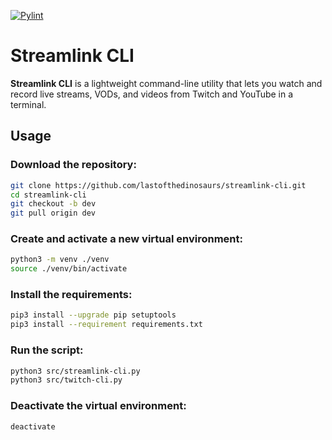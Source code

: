 
[![Pylint](https://github.com/lastofthedinosaurs/Streamlink_CLI/actions/workflows/pylint.yml/badge.svg)](https://github.com/lastofthedinosaurs/Streamlink_CLI/actions/workflows/pylint.yml) 

# Streamlink CLI
**Streamlink CLI** is a lightweight command-line utility that lets you watch and record live streams, VODs, and videos from Twitch and YouTube in a terminal.  

## Usage

### Download the repository:
``` bash
git clone https://github.com/lastofthedinosaurs/streamlink-cli.git
cd streamlink-cli
git checkout -b dev
git pull origin dev
```

### Create and activate a new virtual environment:

``` bash
python3 -m venv ./venv
source ./venv/bin/activate
```

### Install the requirements:
``` bash
pip3 install --upgrade pip setuptools
pip3 install --requirement requirements.txt
```

### Run the script:
``` bash
python3 src/streamlink-cli.py
python3 src/twitch-cli.py
```

### Deactivate the virtual environment:
``` bash
deactivate
```

